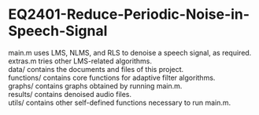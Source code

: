 # EQ2401-Reduce-Periodic-Noise-in-Speech-Signal

main.m uses LMS, NLMS, and RLS to denoise a speech signal, as required.<br>
extras.m tries other LMS-related algorithms.<br>
data/ contains the documents and files of this project.<br>
functions/ contains core functions for adaptive filter algorithms.<br>
graphs/ contains graphs obtained by running main.m.<br>
results/ contains denoised audio files.<br>
utils/ contains other self-defined functions necessary to run main.m.<br>